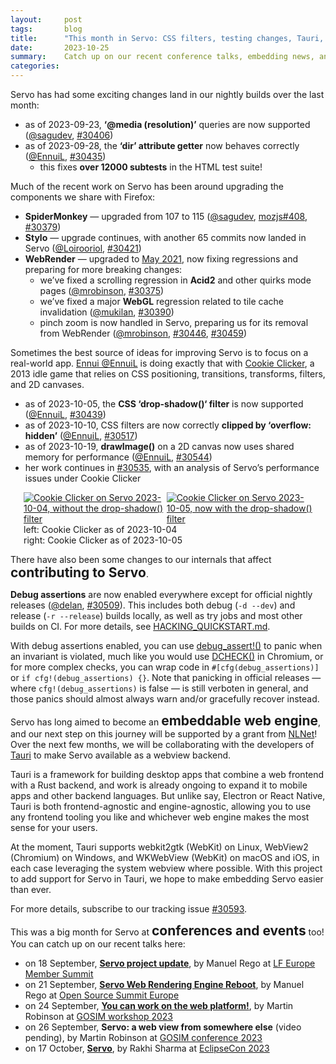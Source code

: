 ```yaml
---
layout:     post
tags:       blog
title:      "This month in Servo: CSS filters, testing changes, Tauri, and more!"
date:       2023-10-25
summary:    Catch up on our recent conference talks, embedding news, and testing changes, plus nightly updates around media queries, the DOM, upgrades, CSS filters, and canvas performance.
categories:
---
```


Servo has had some exciting changes land in our nightly builds over the last month:

* as of 2023-09-23, **‘@media (resolution)’** queries are now supported ([@sagudev](https://github.com/sagudev), [#30406](https://github.com/servo/servo/pull/30406))
* as of 2023-09-28, the **‘dir’ attribute getter** now behaves correctly ([@EnnuiL](https://github.com/EnnuiL), [#30435](https://github.com/servo/servo/pull/30435))
    * this fixes **over 12000 subtests** in the HTML test suite!

<style>
    /* guaranteed minimum width for first paragraph after a float */
    ._floatmin {
        display: block;
        width: 13em;
        overflow: hidden;
    }
    ._none {
        display: none;
    }
    ._fig:not(#specificity) {
        width: 33em;
        max-width: 100%;
        margin: 1em auto;
    }
    ._fig > ._flex {
        display: flex;
    }
    ._fig._min {
        width: min-content;
    }
    ._fig table {
        text-align: initial;
    }
    ._fig figcaption._notes {
        text-align: left;
        width: max-content;
        max-width: 100%;
    }
    ._figl:not(#specificity),
    ._figr:not(#specificity) {
        margin: 0 1em 1em;
    }
    ._figl {
        float: left;
    }
    ._figr {
        float: right;
    }
    .figl > a > img,
    .figr > a > img {
        width: 17em;
        max-width: max-content;
    }
    ._runin {
        margin-bottom: 1em;
    }
    ._runin > p,
    ._runin > h2 {
        display: inline;
    }
</style>

Much of the recent work on Servo has been around upgrading the components we share with Firefox:

* **SpiderMonkey** — upgraded from 107 to 115 ([@sagudev](https://github.com/sagudev), [mozjs#408](https://github.com/servo/mozjs/pull/408), [#30379](https://github.com/servo/servo/pull/30379))
* **Stylo** — upgrade continues, with another 65 commits now landed in Servo ([@Loirooriol](https://github.com/Loirooriol), [#30421](https://github.com/servo/servo/pull/30421))
* **WebRender** — upgraded to [May 2021](https://github.com/servo/servo/pull/30323), now fixing regressions and preparing for more breaking changes:
    * <span class=_none>as of 2023-09-19,</span> we’ve fixed a scrolling regression in **Acid2** and other quirks mode pages ([@mrobinson](https://github.com/mrobinson), [#30375](https://github.com/servo/servo/pull/30375))
    * <span class=_none>as of 2023-09-21,</span> we’ve fixed a major **WebGL** regression related to tile cache invalidation ([@mukilan](https://github.com/mukilan), [#30390](https://github.com/servo/servo/pull/30390))
    * <span class=_none>as of 2023-10-04,</span> pinch zoom is now handled in Servo, preparing us for its removal from WebRender ([@mrobinson](https://github.com/mrobinson), [#30446](https://github.com/servo/servo/pull/30446), [#30459](https://github.com/servo/servo/pull/30459))

Sometimes the best source of ideas for improving Servo is to focus on a real-world app.
[Ennui @EnnuiL](https://github.com/EnnuiL) is doing exactly that with [Cookie Clicker](https://orteil.dashnet.org/cookieclicker/), a 2013 idle game that relies on CSS positioning, transitions, transforms, filters, and 2D canvases.

* as of 2023-10-05, the **CSS ‘drop-shadow()‘ filter** is now supported ([@EnnuiL](https://github.com/EnnuiL), [#30439](https://github.com/servo/servo/pull/30439))
* as of 2023-10-10, CSS filters are now correctly **clipped by ‘overflow: hidden’** ([@EnnuiL](https://github.com/EnnuiL), [#30517](https://github.com/servo/servo/pull/30517))
* as of 2023-10-19, **drawImage()** on a 2D canvas now uses shared memory for performance ([@EnnuiL](https://github.com/EnnuiL), [#30544](https://github.com/servo/servo/pull/30544))
* her work continues in [#30535](https://github.com/servo/servo/issues/30535), with an analysis of Servo’s performance issues under Cookie Clicker

<figure class="_fig">
    <div class="_flex">
        <a href="{{ '/img/blog/drop-shadow-filter-before.png' | url }}"><img src="{{ '/img/blog/drop-shadow-filter-before.png' | url }}"
            alt="Cookie Clicker on Servo 2023-10-04, without the drop-shadow() filter"></a>
        <a href="{{ '/img/blog/drop-shadow-filter-after.png' | url }}"><img src="{{ '/img/blog/drop-shadow-filter-after.png' | url }}"
            alt="Cookie Clicker on Servo 2023-10-05, now with the drop-shadow() filter"></a>
    </div>
    <figcaption>
        left: Cookie Clicker as of 2023-10-04
        <br>right: Cookie Clicker as of 2023-10-05
    </figcaption>
</figure>

<div class="_runin"><p><span class="_floatmin"></span>There have also been some changes to our internals that affect </p><h2>contributing to Servo</h2><p>.</p></div>

**Debug assertions** are now enabled everywhere except for official nightly releases ([@delan](https://github.com/delan), [#30509](https://github.com/servo/servo/pull/30509)).
This includes both debug (`-d --dev`) and release (`-r --release`) builds locally, as well as try jobs and most other builds on CI.
For more details, see [HACKING_QUICKSTART.md](https://github.com/servo/servo/blob/master/docs/HACKING_QUICKSTART.md).

With debug assertions enabled, you can use [debug_assert!()](https://doc.rust-lang.org/std/macro.debug_assert.html) to panic when an invariant is violated, much like you would use [DCHECK()](https://source.chromium.org/chromium/chromium/src/+/main:base/check.h;drc=95330f60656455a82d816e24907ed67b99cb8720) in Chromium, or for more complex checks, you can wrap code in `#[cfg(debug_assertions)]` or `if cfg!(debug_assertions) {}`.
Note that panicking in official releases — where `cfg!(debug_assertions)` is false — is still verboten in general, and those panics should almost always warn and/or gracefully recover instead.

<div class="_runin" style="clear: both;"><p>Servo has long aimed to become an </p><h2>embeddable web engine</h2><p>, and our next step on this journey will be supported by a grant from <a href="https://nlnet.nl/project/Tauri-Servo/">NLNet</a>!
Over the next few months, we will be collaborating with the developers of <a href="https://tauri.app">Tauri</a> to make Servo available as a webview backend.</p></div>

Tauri is a framework for building desktop apps that combine a web frontend with a Rust backend, and work is already ongoing to expand it to mobile apps and other backend languages.
But unlike say, Electron or React Native, Tauri is both frontend-agnostic and engine-agnostic, allowing you to use any frontend tooling you like and whichever web engine makes the most sense for your users.

At the moment, Tauri supports webkit2gtk (WebKit) on Linux, WebView2 (Chromium) on Windows, and WKWebView (WebKit) on macOS and iOS, in each case leveraging the system webview where possible.
With this project to add support for Servo in Tauri, we hope to make embedding Servo easier than ever.

For more details, subscribe to our tracking issue [#30593](https://github.com/servo/servo/issues/30593).

<div class="_runin"><p>This was a big month for Servo at </p><h2>conferences and events</h2><p> too! You can catch up on our recent talks here:</p></div>

* on 18 September, [**Servo project update**](https://www.youtube.com/watch?v=J4qedc-0pjs&t=2356s), by Manuel Rego at [LF Europe Member Summit](https://lfeuropems2023.sched.com/event/1PCHu)
* on 21 September, [**Servo Web Rendering Engine Reboot**](https://www.youtube.com/watch?v=9lkIX5ryZZ4), by Manuel Rego at [Open Source Summit Europe](https://osseu2023.sched.com/event/1OGkc)
* on 24 September, [**You can work on the web platform!**](https://www.bilibili.com/video/BV1Hw411r7Q6/), by Martin Robinson at [GOSIM workshop 2023](https://workshop2023.gosim.org/schedule#mobile)
* on 26 September, **Servo: a web view from somewhere else** (video pending), by Martin Robinson at [GOSIM conference 2023](https://conference2023.gosim.org/schedule#mobile)
* on 17 October, [**Servo**](https://servo.org/slides/2023-10-17-eclipsecon/), by Rakhi Sharma at [EclipseCon 2023](https://www.eclipsecon.org/2023/)
